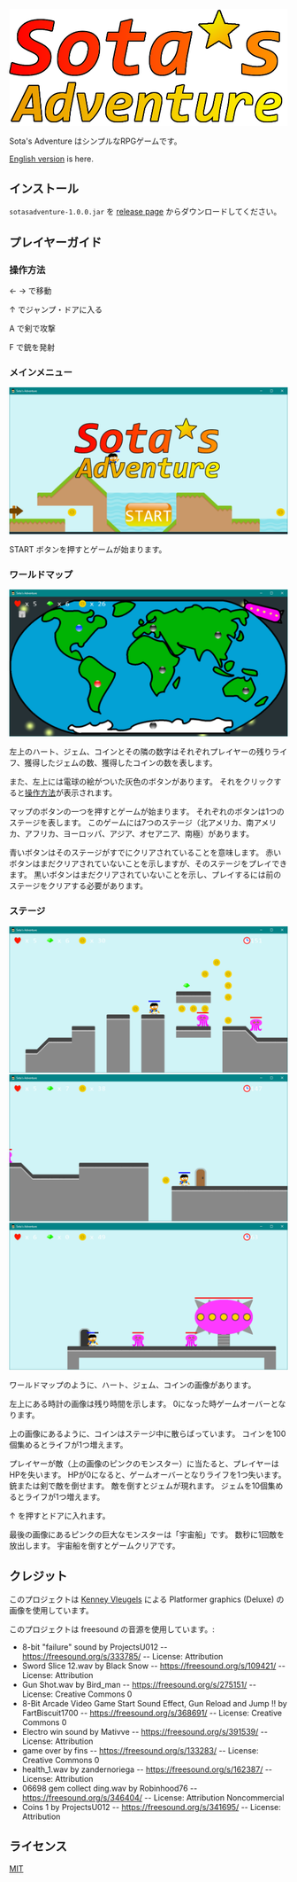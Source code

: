 ![Sota's Adventure](https://raw.githubusercontent.com/sotanishy/sotasadventure/master/resources/images/logo.png)

Sota's Adventure はシンプルなRPGゲームです。

[English version](README.md) is here.

## インストール

`sotasadventure-1.0.0.jar` を [release page](https://github.com/sotanishy/sotasadventure/releases/latest) からダウンロードしてください。

## プレイヤーガイド

### <a name="howtooperate"></a>操作方法

&#x2190; &#x2192; で移動

&#x2191; でジャンプ・ドアに入る

A で剣で攻撃

F で銃を発射

### メインメニュー

![Main menu image](https://raw.githubusercontent.com/sotanishy/sotasadventure/master/resources/example/mainmenu.png)

START ボタンを押すとゲームが始まります。

### ワールドマップ

![World map image](https://raw.githubusercontent.com/sotanishy/sotasadventure/master/resources/example/worldmap.png)

左上のハート、ジェム、コインとその隣の数字はそれぞれプレイヤーの残りライフ、獲得したジェムの数、獲得したコインの数を表します。

また、左上には電球の絵がついた灰色のボタンがあります。 それをクリックすると[操作方法](#howtooperate)が表示されます。

マップのボタンの一つを押すとゲームが始まります。 それぞれのボタンは1つのステージを表します。 このゲームには7つのステージ（北アメリカ、南アメリカ、アフリカ、ヨーロッパ、アジア、オセアニア、南極）があります。

青いボタンはそのステージがすでにクリアされていることを意味します。 赤いボタンはまだクリアされていないことを示しますが、そのステージをプレイできます。 黒いボタンはまだクリアされていないことを示し、プレイするには前のステージをクリアする必要があります。

### ステージ

![Stage image](https://raw.githubusercontent.com/sotanishy/sotasadventure/master/resources/example/stage1.png)
![Stage image](https://raw.githubusercontent.com/sotanishy/sotasadventure/master/resources/example/stage2.png)
![Stage image](https://raw.githubusercontent.com/sotanishy/sotasadventure/master/resources/example/stage3.png)

ワールドマップのように、ハート、ジェム、コインの画像があります。

左上にある時計の画像は残り時間を示します。 0になった時ゲームオーバーとなります。

上の画像にあるように、コインはステージ中に散らばっています。 コインを100個集めるとライフが1つ増えます。

プレイヤーが敵（上の画像のピンクのモンスター）に当たると、プレイヤーはHPを失います。 HPが0になると、ゲームオーバーとなりライフを1つ失います。 銃または剣で敵を倒せます。 敵を倒すとジェムが現れます。 ジェムを10個集めるとライフが1つ増えます。


&#x2191; を押すとドアに入れます。

最後の画像にあるピンクの巨大なモンスターは「宇宙船」です。 数秒に1回敵を放出します。 宇宙船を倒すとゲームクリアです。

## クレジット

このプロジェクトは [Kenney Vleugels](https://kenney.nl) による Platformer graphics (Deluxe) の画像を使用しています。

このプロジェクトは freesound の音源を使用しています。:

* 8-bit "failure" sound by ProjectsU012 -- https://freesound.org/s/333785/ -- License: Attribution
* Sword Slice 12.wav by Black Snow -- https://freesound.org/s/109421/ -- License: Attribution
* Gun Shot.wav by Bird_man -- https://freesound.org/s/275151/ -- License: Creative Commons 0
* 8-Bit Arcade Video Game Start Sound Effect, Gun Reload and Jump !! by FartBiscuit1700 -- https://freesound.org/s/368691/ -- License: Creative Commons 0
* Electro win sound by Mativve -- https://freesound.org/s/391539/ -- License: Attribution
* game over by fins -- https://freesound.org/s/133283/ -- License: Creative Commons 0
* health_1.wav by zandernoriega -- https://freesound.org/s/162387/ -- License: Attribution
* 06698 gem collect ding.wav by Robinhood76 -- https://freesound.org/s/346404/ -- License: Attribution Noncommercial
* Coins 1 by ProjectsU012 -- https://freesound.org/s/341695/ -- License: Attribution

## ライセンス
[MIT](LICENSE.md)
